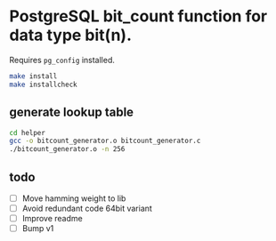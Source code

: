 # PostgreSQL bit_count function for data type bit(n).
Requires `pg_config` installed.

```sh
make install
make installcheck
```

## generate lookup table
```sh
cd helper
gcc -o bitcount_generator.o bitcount_generator.c
./bitcount_generator.o -n 256
```

## todo
* [ ] Move hamming weight to lib
* [ ] Avoid redundant code 64bit variant
* [ ] Improve readme
* [ ] Bump v1
